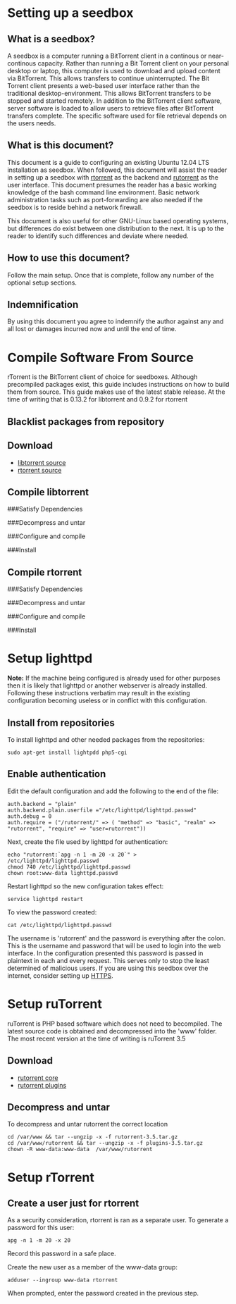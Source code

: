 Setting up a seedbox
======

What is a seedbox?
----
A seedbox is a computer running a BitTorrent client in a continous or near-continous capacity. Rather than running a Bit Torrent client on your personal desktop or laptop, this computer is used to download and upload content via BitTorrent. This allows transfers to continue uninterrupted. The Bit Torrent client presents a web-based user interface rather than the traditional desktop-environment. This allows BitTorrent transfers to be stopped and started remotely. In addition to the BitTorrent client software, server software is loaded to allow users to retrieve files after BitTorrent transfers complete. The specific software used for file retrieval depends on the users needs.

What is this document?
-----
This document is a guide to configuring an existing Ubuntu 12.04 LTS installation as seedbox. When followed, this document will assist the reader in setting up a seedbox with [rtorrent](http://libtorrent.rakshasa.no/) as the backend and [rutorrent](https://code.google.com/p/rutorrent/) as the user interface. This document presumes the reader has a basic working knowledge of the bash command line environment. Basic network administration tasks such as port-forwarding are also needed if the seedbox is to reside behind a network firewall.

This document is also useful for other GNU-Linux based operating systems, but differences do exist between one distribution to the next. It is up to the reader to identify such differences and deviate where needed.

How to use this document?
----
Follow the main setup. Once that is complete, follow any number of the optional setup sections.

Indemnification
---
By using this document you agree to indemnify the author against any and all lost or damages incurred now and until the end of time.


Compile Software From Source
====
rTorrent is the BitTorrent client of choice for seedboxes. Although precompiled packages exist, this guide includes instructions on how to build them from source. This guide makes use of the latest stable release. At the time of writing that is 0.13.2 for libtorrent and 0.9.2 for rtorrent

Blacklist packages from repository
---

Download
---
* [libtorrent source](http://libtorrent.rakshasa.no/downloads/libtorrent-0.13.2.tar.gz)
* [rtorrent source](http://libtorrent.rakshasa.no/downloads/rtorrent-0.9.3.tar.gz)

Compile libtorrent
----
###Satisfy Dependencies

###Decompress and untar

###Configure and compile

###Install

Compile rtorrent
---
###Satisfy Dependencies

###Decompress and untar

###Configure and compile

###Install

Setup lighttpd
====

**Note:** If the machine being configured is already used for other purposes then it is likely that lighttpd or another webserver is already installed. Following these instructions verbatim may result in the existing configuration becoming useless or in conflict with this configuration.

Install from repositories
----
To install lighttpd and other needed packages from the repositories:

	sudo apt-get install lightpdd php5-cgi
	
Enable authentication
----
Edit the default configuration and add the following to the end of the file:

	auth.backend = "plain"
	auth.backend.plain.userfile ="/etc/lighttpd/lighttpd.passwd"
	auth.debug = 0
	auth.require = ("/rutorrent/" => ( "method" => "basic", "realm" => "rutorrent", "require" => "user=rutorrent"))
	
Next, create the file used by lighttpd for authentication:

	echo "rutorrent:`apg -n 1 -m 20 -x 20`" > /etc/lighttpd/lighttpd.passwd
	chmod 740 /etc/lighttpd/lighttpd.passwd
	chown root:www-data lighttpd.passwd

Restart lighttpd so the new configuration takes effect:
	
	service lighttpd restart
	
To view the password created:
	
	cat /etc/lighttpd/lighttpd.passwd
		
The username is 'rutorrent' and the password is everything after the colon. This is the username and password that will be used to login into the web interface. In the configuration presented this password is passed in plaintext in each and every request. This serves only to stop the least determined of malicious users. If you are using this seedbox over the internet, consider setting up [HTTPS](https.md).

Setup ruTorrent
====
ruTorrent is PHP based software which does not need to becompiled. The latest source code is obtained and decompressed into the 'www' folder. The most recent version at the time of writing is ruTorrent 3.5

Download
---
* [rutorrent core](https://rutorrent.googlecode.com/files/rutorrent-3.5.tar.gz)
* [rutorrent plugins](https://rutorrent.googlecode.com/files/plugins-3.5.tar.gz)

Decompress and untar
---
To decompress and untar rutorrent the correct location

	cd /var/www && tar --ungzip -x -f rutorrent-3.5.tar.gz 
	cd /var/www/rutorrent && tar --ungzip -x -f plugins-3.5.tar.gz
	chown -R www-data:www-data  /var/www/rutorrent

Setup rTorrent
=====

Create a user just for rtorrent
---
As a security consideration, rtorrent is ran as a separate user. To generate a password for this user:

	apg -n 1 -m 20 -x 20
	
Record this password in a safe place.

Create the new user as a member of the www-data group:

	adduser --ingroup www-data rtorrent
	
When prompted, enter the password created in the previous step.







